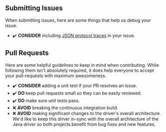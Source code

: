 Submitting Issues
------------
When submitting issues, here are some things that help us debug your issue.

* :heavy_check_mark: **CONSIDER** including [JSON protocol traces](https://github.com/bchavez/RethinkDb.Driver/wiki/Protocol-Debugging) in your issue.

Pull Requests
------------
Here are some helpful guidelines to keep in mind when contributing.  While following them isn't absolutely required, it does help everyone to accept your pull-requests with maximum awesomeness.

* :heavy_check_mark: **CONSIDER** adding a unit test if your PR resolves an issue.
* :heavy_check_mark: **DO** keep pull requests small so they can be easily reviewed. 
* :heavy_check_mark: **DO** make sure unit tests pass.
* :x: **AVOID** breaking the continuous integration build. 
* :x: **AVOID** making significant changes to the driver's overall architecture. We'd like to keep this driver in-sync with the overall architecture of the Java driver so both projects benefit from bug fixes and new features. 




